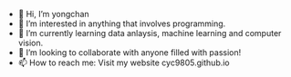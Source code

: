 - 👋 Hi, I’m yongchan
- 👀 I’m interested in anything that involves programming.
- 🌱 I’m currently learning data anlaysis, machine learning and computer vision.
- 💞️ I’m looking to collaborate with anyone filled with passion! 
- 📫 How to reach me: Visit my website  cyc9805.github.io

<!---
cyc9805/cyc9805 is a ✨ special ✨ repository because its `README.md` (this file) appears on your GitHub profile.
You can click the Preview link to take a look at your changes.
--->
